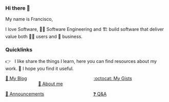 ### Hi there 👋
My name is Francisco, 

I love Software, :man_technologist: Software Engineering and :building_construction: build software that deliver value both :ng_man: users and :office: business.

### Quicklinks
:point_right: &nbsp; I like share the things I learn, here you can find resources about my work. :pray: I hope you find it useful.

[:link: My Blog](https://fgarcia-code.github.io/) 
&nbsp;&nbsp;&nbsp;&nbsp;&nbsp;&nbsp;&nbsp;&nbsp;&nbsp;&nbsp;&nbsp;&nbsp;&nbsp;&nbsp;&nbsp;&nbsp;&nbsp;&nbsp;&nbsp;&nbsp;&nbsp;&nbsp;&nbsp;&nbsp;&nbsp; 
&nbsp;&nbsp;&nbsp;&nbsp;&nbsp;&nbsp;&nbsp;&nbsp;&nbsp;&nbsp;&nbsp;&nbsp;&nbsp;&nbsp;&nbsp;&nbsp;&nbsp;&nbsp;&nbsp;&nbsp;&nbsp;&nbsp;&nbsp;&nbsp;&nbsp;
[:octocat: My Gists](https://gist.github.com/fgarcia-code)
&nbsp;&nbsp;&nbsp;&nbsp;&nbsp;&nbsp;&nbsp;&nbsp;&nbsp;&nbsp;&nbsp;&nbsp;&nbsp;&nbsp;&nbsp;&nbsp;&nbsp;&nbsp;&nbsp;&nbsp;&nbsp;&nbsp;&nbsp;&nbsp;&nbsp; 
&nbsp;&nbsp;&nbsp;&nbsp;&nbsp;&nbsp;&nbsp;&nbsp;&nbsp;&nbsp;&nbsp;&nbsp;&nbsp;&nbsp;&nbsp;&nbsp;&nbsp;&nbsp;&nbsp;&nbsp;&nbsp;&nbsp;&nbsp;&nbsp;&nbsp;
[:man: About me](./ABOUT.md)

[:mega: Announcements](https://github.com/fgarcia-code/fgarcia-code/discussions/categories/announcements)
&nbsp;&nbsp;&nbsp;&nbsp;&nbsp;&nbsp;&nbsp;&nbsp;&nbsp;&nbsp;&nbsp; 
&nbsp;&nbsp;&nbsp;&nbsp;&nbsp;&nbsp;&nbsp;&nbsp;&nbsp;&nbsp;&nbsp;&nbsp;&nbsp;&nbsp;&nbsp;&nbsp;&nbsp;&nbsp;&nbsp;&nbsp;&nbsp;&nbsp;&nbsp;&nbsp;&nbsp;
[:question: Q&A](https://github.com/fgarcia-code/fgarcia-code/discussions/categories/q-a)
